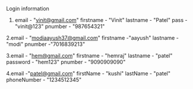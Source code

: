 Login information 

1. email - "vinit@gmail.com"
   firstname - "Vinit"
   lastname - "Patel"
   pass - "vinit@123"
   pnumber - "987654321"

2.email - "modiaayush37@gmail.com"
    firstname -"aayush"
    lastname - "modi"
    pnumber -"7016839213" 
    
3.email - "hem@gmail.com"
  firstname - "hemraj"
  lastname - "patel"
  password - "hem123"
  pnumber - "9090909090"

4.email -"patel@gmail.com"
  firstName - "kushi"
  lastName - "patel"
  phoneNumber - "1234512345"

